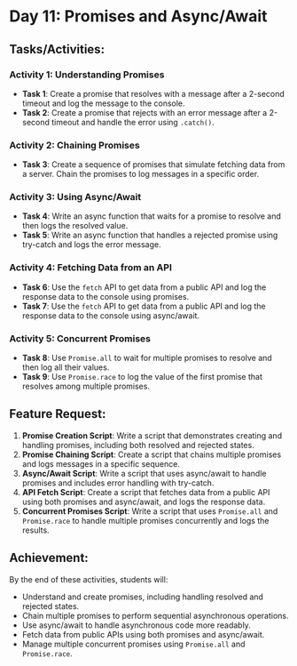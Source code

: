 # Day 11: Promises and Async/Await

## Tasks/Activities:

### Activity 1: Understanding Promises
- **Task 1**: Create a promise that resolves with a message after a 2-second timeout and log the message to the console.
- **Task 2**: Create a promise that rejects with an error message after a 2-second timeout and handle the error using `.catch()`.

### Activity 2: Chaining Promises
- **Task 3**: Create a sequence of promises that simulate fetching data from a server. Chain the promises to log messages in a specific order.

### Activity 3: Using Async/Await
- **Task 4**: Write an async function that waits for a promise to resolve and then logs the resolved value.
- **Task 5**: Write an async function that handles a rejected promise using try-catch and logs the error message.

### Activity 4: Fetching Data from an API
- **Task 6**: Use the `fetch` API to get data from a public API and log the response data to the console using promises.
- **Task 7**: Use the `fetch` API to get data from a public API and log the response data to the console using async/await.

### Activity 5: Concurrent Promises
- **Task 8**: Use `Promise.all` to wait for multiple promises to resolve and then log all their values.
- **Task 9**: Use `Promise.race` to log the value of the first promise that resolves among multiple promises.

## Feature Request:

1. **Promise Creation Script**: Write a script that demonstrates creating and handling promises, including both resolved and rejected states.
2. **Promise Chaining Script**: Create a script that chains multiple promises and logs messages in a specific sequence.
3. **Async/Await Script**: Write a script that uses async/await to handle promises and includes error handling with try-catch.
4. **API Fetch Script**: Create a script that fetches data from a public API using both promises and async/await, and logs the response data.
5. **Concurrent Promises Script**: Write a script that uses `Promise.all` and `Promise.race` to handle multiple promises concurrently and logs the results.

## Achievement:

By the end of these activities, students will:
- Understand and create promises, including handling resolved and rejected states.
- Chain multiple promises to perform sequential asynchronous operations.
- Use async/await to handle asynchronous code more readably.
- Fetch data from public APIs using both promises and async/await.
- Manage multiple concurrent promises using `Promise.all` and `Promise.race`.
